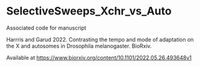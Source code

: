 # SelectiveSweeps_Xchr_vs_Auto
Associated code for manuscript 

Harrris and Garud 2022. Contrasting the tempo and mode of adaptation on the X and autosomes in Drosophila melanogaster. BioRxiv. 

Available at https://www.biorxiv.org/content/10.1101/2022.05.26.493648v1
